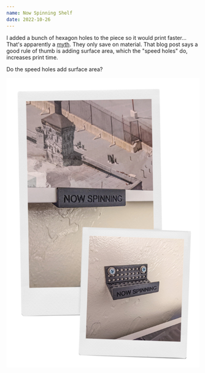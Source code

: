 ```yaml
---
name: Now Spinning Shelf
date: 2022-10-26
---
```


I added a bunch of hexagon holes to the piece so it would print faster... That's apparently a [myth](https://markforged.com/resources/blog/design-for-3d-printing-part-3-decreasing-print-time). They only save on material. That blog post says a good rule of thumb is adding surface area, which the "speed holes" do, increases print time.

Do the speed holes add surface area?

![Now spinning shelf](/assets/img/3d-printing/now-spinning.jpg)
